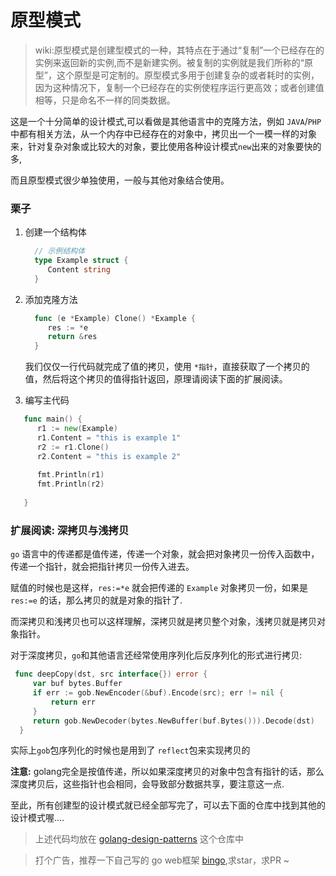 # 原型模式

> wiki:原型模式是创建型模式的一种，其特点在于通过“复制”一个已经存在的实例来返回新的实例,而不是新建实例。被复制的实例就是我们所称的“原型”，这个原型是可定制的。原型模式多用于创建复杂的或者耗时的实例，因为这种情况下，复制一个已经存在的实例使程序运行更高效；或者创建值相等，只是命名不一样的同类数据。

这是一个十分简单的设计模式,可以看做是其他语言中的克隆方法，例如 `JAVA`/`PHP` 中都有相关方法，从一个内存中已经存在的对象中，拷贝出一个一模一样的对象来，针对复杂对象或比较大的对象，要比使用各种设计模式`new`出来的对象要快的多,

而且原型模式很少单独使用，一般与其他对象结合使用。

### 栗子

1. 创建一个结构体

   ```go
     // 示例结构体
     type Example struct {
     	Content string
     }
   ```
   
2. 添加克隆方法

   ```go
     func (e *Example) Clone() *Example {
     	res := *e
     	return &res
     }
   ```
   我们仅仅一行代码就完成了值的拷贝，使用 `*指针`，直接获取了一个拷贝的值，然后将这个拷贝的值得指针返回，原理请阅读下面的扩展阅读。
     
3. 编写主代码

  ```go
     func main() {
     	r1 := new(Example)
     	r1.Content = "this is example 1"
     	r2 := r1.Clone()
     	r2.Content = "this is example 2"
     
     	fmt.Println(r1)
     	fmt.Println(r2)
     
     }
  ```



### 扩展阅读: 深拷贝与浅拷贝

  `go` 语言中的传递都是值传递，传递一个对象，就会把对象拷贝一份传入函数中，传递一个指针，就会把指针拷贝一份传入进去。
  
  赋值的时候也是这样，`res:=*e` 就会把传递的 `Example` 对象拷贝一份，如果是 `res:=e` 的话，那么拷贝的就是对象的指针了.
  
  而深拷贝和浅拷贝也可以这样理解，深拷贝就是拷贝整个对象，浅拷贝就是拷贝对象指针。
  
  对于深度拷贝，`go`和其他语言还经常使用序列化后反序列化的形式进行拷贝:
  
  ```go
   func deepCopy(dst, src interface{}) error {
       var buf bytes.Buffer
       if err := gob.NewEncoder(&buf).Encode(src); err != nil {
           return err
       }
       return gob.NewDecoder(bytes.NewBuffer(buf.Bytes())).Decode(dst)
    }
  ```
  
  实际上`gob`包序列化的时候也是用到了 `reflect`包来实现拷贝的
  
  **注意:** golang完全是按值传递，所以如果深度拷贝的对象中包含有指针的话，那么深度拷贝后，这些指针也会相同，会导致部分数据共享，要注意这一点.
  
至此，所有创建型的设计模式就已经全部写完了，可以去下面的仓库中找到其他的设计模式喔....

> 上述代码均放在 [golang-design-patterns](https://github.com/silsuer/golang-design-patterns) 这个仓库中

> 打个广告，推荐一下自己写的 go web框架 [bingo](https://github.com/silsuer/bingo),求star，求PR ~